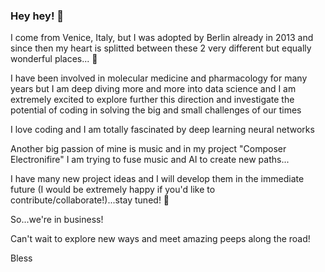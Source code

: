 ### Hey hey! 👋

I come from Venice, Italy, but I was adopted by Berlin already in 2013 and since then my heart is splitted between these 2 very different but equally wonderful places... 💚

I have been involved in molecular medicine and pharmacology for many years but I am deep diving more and more into data science and I am extremely excited to explore further this direction and investigate the potential of coding in solving the big and small challenges of our times

I love coding and I am totally fascinated by deep learning neural networks

Another big passion of mine is music and in my project "Composer Electronifire" I am trying to fuse music and AI to create new paths...

I have many new project ideas and I will develop them in the immediate future (I would be extremely happy if you'd like to contribute/collaborate!)...stay tuned! 💚

So...we're in business!

Can't wait to explore new ways and meet amazing peeps along the road!

Bless
